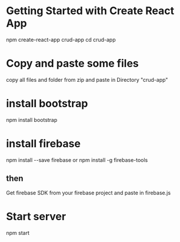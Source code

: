 # Getting Started with Create React App

npm create-react-app crud-app
cd crud-app

# Copy and paste some files
  copy all files and folder from zip and paste in Directory "crud-app"
  
 # install bootstrap 
 npm install bootstrap
 
 # install firebase
 npm install --save firebase
      or
 npm install -g firebase-tools 
 ## then 
 Get firebase SDK from your firebase project and paste in firebase.js

# Start server
npm start



